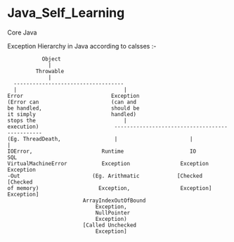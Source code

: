# Java_Self_Learning
Core Java

Exception Hierarchy in Java according to calsses :-

               Object
                 |
             Throwable
                 |
      -----------------------------------
      |                                  |
    Error                            Exception
    (Error can                       (can and 
    be handled,                      should be
    it simply                        handled)
    stops the                            |
    execution)                        -----------------------------------------------
    (Eg. ThreadDeath,                 |                       |                     |
    IOError,                      Runtime                     IO                   SQL
    VirtualMachineError           Exception                Exception             Exception
    -Out                       (Eg. Arithmatic            [Checked               [Checked
    of memory)                   Exception,                Exception]            Exception]
                            ArrayIndexOutOfBound
                                Exception, 
                                NullPointer
                                Exception)
                            [Called Unchecked
                                Exception]

